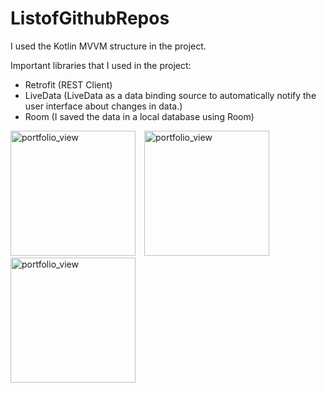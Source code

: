 # ListofGithubRepos

I used the Kotlin MVVM structure in the project.

Important libraries that I used in the project:
- Retrofit (REST Client)
- LiveData (LiveData as a data binding source to automatically notify the user interface about changes in data.)
- Room (I saved the data in a local database using Room)

<div style="display: block">
<img width="200" alt="portfolio_view" style="display: inline-block; margin-right: 10px;" src="https://covid19.kimozil.com/images/3.png">
<img width="200" alt="portfolio_view" style="display: inline-block margin-right: 10px;" src="https://covid19.kimozil.com/images/2.png">
<img width="200" alt="portfolio_view" style="display: inline-block margin-right: 10px;" src="https://covid19.kimozil.com/images/1.png">
</div>
